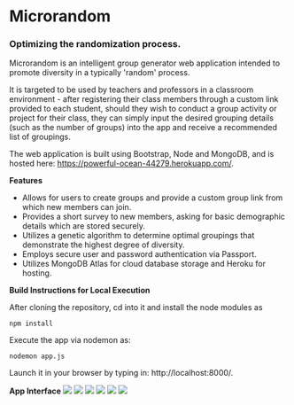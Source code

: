 # Microrandom
### Optimizing the randomization process.

Microrandom is an intelligent group generator web application intended to promote diversity in a typically 'random' process. 

It is targeted to be used by teachers and professors in a classroom environment - after registering their class members through a custom link provided to each student, should they wish to conduct a group activity or project for their class, they can simply input the desired grouping details (such as the number of groups) into the app and receive a recommended list of groupings.

The web application is built using Bootstrap, Node and MongoDB, and is hosted here: https://powerful-ocean-44279.herokuapp.com/.

**Features**

* Allows for users to create groups and provide a custom group link from which new members can join.
* Provides a short survey to new members, asking for basic demographic details which are stored securely.
* Utilizes a genetic algorithm to determine optimal groupings that demonstrate the highest degree of diversity.
* Employs secure user and password authentication via Passport.
* Utilizes MongoDB Atlas for cloud database storage and Heroku for hosting.

**Build Instructions for Local Execution**

After cloning the repository, cd into it and install the node modules as
~~~~
npm install
~~~~~~~~ 

Execute the app via nodemon as:
~~~~
nodemon app.js
~~~~~~~~ 

Launch it in your browser by typing in: http://localhost:8000/.

**App Interface**
<img src="assets/screenshots/Home.png">
<img src="assets/screenshots/Groups.png">
<img src="assets/screenshots/Creation.png">
<img src="assets/screenshots/List.png">
<img src="assets/screenshots/Groupings.png">
<img src="assets/screenshots/Join.png">
